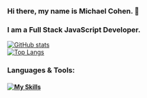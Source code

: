 ### Hi there, my name is Michael Cohen. 👋

### I am a Full Stack JavaScript Developer.


<!--
**mcohen2000/mcohen2000** is a ✨ _special_ ✨ repository because its `README.md` (this file) appears on your GitHub profile.

Here are some ideas to get you started:

- 🔭 I’m currently working on ...
- 🌱 I’m currently learning ...
- 👯 I’m looking to collaborate on ...
- 🤔 I’m looking for help with ...
- 💬 Ask me about ...
- 📫 How to reach me: ...
- 😄 Pronouns: ...
- ⚡ Fun fact: ...
-->


[![GitHub stats](https://github-readme-stats.vercel.app/api?username=mcohen2000&count_private=true&theme=tokyonight&show_icons=true)](https://github.com/anuraghazra/github-readme-stats)
<br>
[![Top Langs](https://github-readme-stats.vercel.app/api/top-langs/?username=mcohen2000&layout=compact&langs_count=8)](https://github.com/anuraghazra/github-readme-stats)


### Languages & Tools:
#### [![My Skills](https://skillicons.dev/icons?i=js,html,css,react,bootstrap,materialui,express,mongodb,postgres,nodejs,vscode,netlify,ps,figma,git,github)](https://skillicons.dev)
